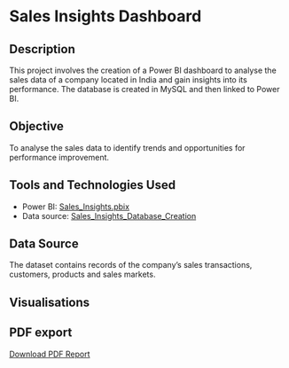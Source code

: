 # Sales Insights Dashboard

## Description
This project involves the creation of a Power BI dashboard to analyse the sales data of a company located in India and gain insights into its performance. The database is created in MySQL and then linked to Power BI.

## Objective
To analyse the sales data to identify trends and opportunities for performance improvement.

## Tools and Technologies Used
- Power BI: [Sales_Insights.pbix](Sales_Insights.pbix)
- Data source: [Sales_Insights_Database_Creation](Sales_Insights_Database_Creation)

## Data Source
The dataset contains records of the company’s sales transactions, customers, products and sales markets.

## Visualisations


## PDF export
[Download PDF Report](Sales_Insights/Sales_Insights.pdf)

